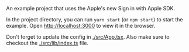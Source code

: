 An example project that uses the Apple's new Sign in with Apple SDK.

In the project directory, you can run `yarn start` (or `npm start`) to start the example. 
Open [http://localhost:3000](http://localhost:3000) to view it in the browser.

Don't forget to update the config in [./src/App.tsx](App.tsx). Also make sure to checkout the [./src/lib/index.ts](lib) file.